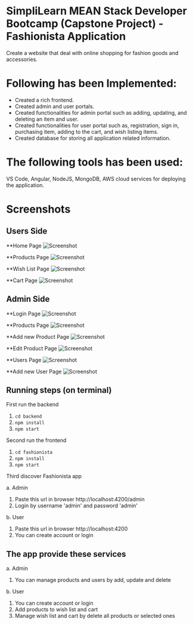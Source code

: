 # SimpliLearn MEAN Stack Developer Bootcamp (Capstone Project) - Fashionista Application
Create a website that deal with online shopping for fashion goods and accessories.  

# Following has been Implemented:
* Created a rich frontend.
* Created admin and user portals.
* Created functionalities for admin portal such as adding, updating, and deleting an item and user.
* Created functionalities for user portal such as, registration, sign in, purchasing item, adding to the cart, and wish listing items.
* Created database for storing all application related information.
 
# The following tools has been used:
VS Code, Angular, NodeJS, MongoDB, AWS cloud services for deploying the application.

# Screenshots 
## Users Side
**Home Page
![Screenshot](./Screenshots/Homepage.png)

**Products Page
![Screenshot](./Screenshots/Productspage.png)


**Wish List Page
![Screenshot](./Screenshots/Wishlist.png)

**Cart Page
![Screenshot](./Screenshots/Cart.png)



## Admin Side
**Login Page
![Screenshot](./Screenshots/AdminLogin.png)


**Products Page
![Screenshot](./Screenshots/Products.png)

**Add new Product Page
![Screenshot](./Screenshots/AddNewProduct.png)


**Edit Product Page
![Screenshot](./Screenshots/EditProduct.png)


**Users Page
![Screenshot](./Screenshots/Users.png)

**Add new User Page
![Screenshot](./Screenshots/NewUser.png)



## Running steps (on terminal)
First run the backend
1. `cd backend`
2. `npm install`
3. `npm start`

Second run the frontend
1. `cd fashionista`
2. `npm install`
3. `npm start`

Third discover Fashionista app

a. Admin
1. Paste this url in browser http://localhost:4200/admin
2. Login by username 'admin' and password 'admin'

b. User
1. Paste this url in browser http://localhost:4200
2. You can create account or login

## The app provide these services
a. Admin 
1. You can manage products and users by add, update and delete

b. User
1. You can create account or login
2. Add products to wish list and cart
3. Manage wish list and cart by delete all products or selected ones
